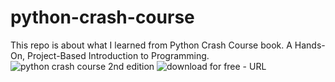 # python-crash-course
This repo is about what I learned from Python Crash Course book. A Hands-On, Project-Based Introduction to Programming.
&nbsp;
&nbsp;
![python crash course 2nd edition](https://inti-revista.org/img/49e67b8e521dbea717dd87db5cf79b6b.jpg)
![download for free - URL](https://p4fcourses.com/python-crash-course-2nd-edition-pdf/)
